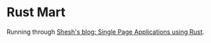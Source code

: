 # Rust Mart

Running through [Shesh's blog: Single Page Applications using
Rust](http://www.sheshbabu.com/posts/rust-wasm-yew-single-page-application/).
